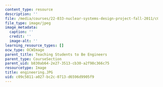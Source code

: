 ```yaml
---
content_type: resource
description: ''
file: /media/courses/22-033-nuclear-systems-design-project-fall-2011/c09c5811a027bc2c0713d6596d9905f9_engineering.JPG
file_type: image/jpeg
image_metadata:
  caption: ''
  credit: ''
  image-alt: ''
learning_resource_types: []
ocw_type: OCWImage
parent_title: Teaching Students to Be Engineers
parent_type: CourseSection
parent_uid: b830ab64-2e27-3513-cb30-a2f98c366c75
resourcetype: Image
title: engineering.JPG
uid: c09c5811-a027-bc2c-0713-d6596d9905f9
---
```

